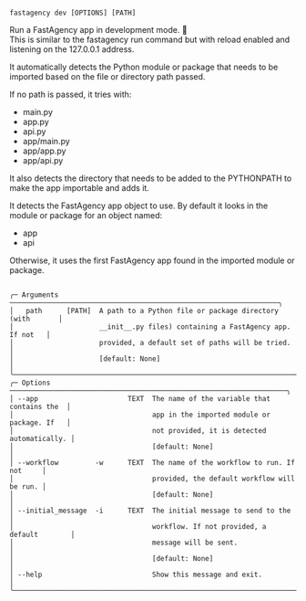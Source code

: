 ```

fastagency dev [OPTIONS] [PATH]

```

Run a FastAgency app in development mode. 🚀                                   
 This is similar to the fastagency run command but with reload enabled and      
 listening on the 127.0.0.1 address.                                            
                                                                                
 It automatically detects the Python module or package that needs to be         
 imported based on the file or directory path passed.                           
                                                                                
 If no path is passed, it tries with:                                           
                                                                                
 - main.py                                                                      
 - app.py                                                                       
 - api.py                                                                       
 - app/main.py                                                                  
 - app/app.py                                                                   
 - app/api.py                                                                   
                                                                                
 It also detects the directory that needs to be added to the PYTHONPATH to make 
 the app importable and adds it.                                                
                                                                                
 It detects the FastAgency app object to use. By default it looks in the module 
 or package for an object named:                                                
                                                                                
 - app                                                                          
 - api                                                                          
                                                                                
 Otherwise, it uses the first FastAgency app found in the imported module or    
 package.


```

╭─ Arguments ──────────────────────────────────────────────────────────────────╮
│   path      [PATH]  A path to a Python file or package directory (with       │
│                     __init__.py files) containing a FastAgency app. If not   │
│                     provided, a default set of paths will be tried.          │
│                     [default: None]                                          │
╰──────────────────────────────────────────────────────────────────────────────╯
╭─ Options ────────────────────────────────────────────────────────────────────╮
│ --app                      TEXT  The name of the variable that contains the  │
│                                  app in the imported module or package. If   │
│                                  not provided, it is detected automatically. │
│                                  [default: None]                             │
│ --workflow         -w      TEXT  The name of the workflow to run. If not     │
│                                  provided, the default workflow will be run. │
│                                  [default: None]                             │
│ --initial_message  -i      TEXT  The initial message to send to the          │
│                                  workflow. If not provided, a default        │
│                                  message will be sent.                       │
│                                  [default: None]                             │
│ --help                           Show this message and exit.                 │
╰──────────────────────────────────────────────────────────────────────────────╯

```
